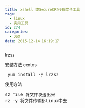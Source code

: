 ```yaml
---
title: xshell 或SecureCRT传输文件工具
tags:
  - linux
  - 实用工具
id: 274
categories:
  - OSX
date: 2015-12-14 16:19:17
---
```


lrzsz

安装方法
centos

<pre class="lang:sh decode:true " > yum install -y lrzsz</pre> 

使用方法

<pre class="lang:sh decode:true " >sz file 将文件发送出来
rz -y 将文件传输都linux中去</pre> 